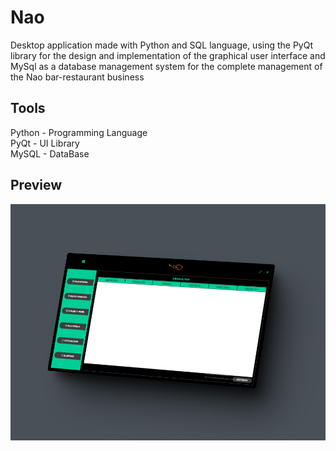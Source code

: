 # Nao
Desktop application made with Python and SQL language, using the PyQt library for the design and implementation of the graphical user interface and MySql as a database management system for the complete management of the Nao bar-restaurant business

## Tools
Python - Programming Language <br/>
PyQt - UI Library <br/>
MySQL - DataBase <br/>

## Preview
<img src="nao.png">
